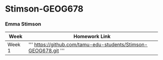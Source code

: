 # Stimson-GEOG678
### Emma Stimson
Week | Homework Link
--- | ---
Week 1 | ''' https://github.com/tamu-edu-students/Stimson-GEOG678.git '''
